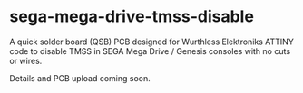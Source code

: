 # sega-mega-drive-tmss-disable
A quick solder board (QSB) PCB designed for Wurthless Elektroniks ATTINY code to disable TMSS in SEGA Mega Drive / Genesis consoles with no cuts or wires.

Details and PCB upload coming soon.
